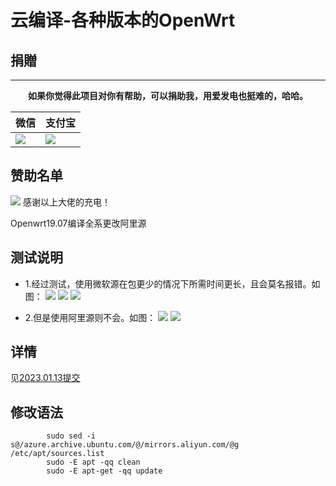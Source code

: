 # 云编译-各种版本的OpenWrt

## 捐贈

***
<center><b>如果你觉得此项目对你有帮助，可以捐助我，用爱发电也挺难的，哈哈。</b></center>

|  微信   | 支付宝  |
|  ----  | ----  |
| ![](https://pic.imgdb.cn/item/62502707239250f7c5b8ac3d.png) | ![](https://pic.imgdb.cn/item/62502707239250f7c5b8ac36.png) |

## 赞助名单

![](https://pic.imgdb.cn/item/625028c0239250f7c5bd102b.jpg)
感谢以上大佬的充电！

Openwrt19.07编译全系更改阿里源
## 测试说明
* 1.经过测试，使用微软源在包更少的情况下所需时间更长，且会莫名报错。如图：
![](https://s3.bmp.ovh/imgs/2023/01/13/a8d21b205a7ecaa4.png)
![](https://s3.bmp.ovh/imgs/2023/01/13/1b45f00a0a8690fb.png)
![](https://s3.bmp.ovh/imgs/2023/01/13/832bfe8be9414f1b.jpg)

* 2.但是使用阿里源则不会。如图：
![](https://s3.bmp.ovh/imgs/2023/01/13/9d9d8f1ed37fd0e6.png)
![](https://s3.bmp.ovh/imgs/2023/01/13/1d68f4f06208d6af.png)

## 详情

见[2023.01.13提交](https://github.com/yuos-bit/AutoBuild-OpenWrt19.07/commit/3b0bcc5c7e5a4361e12e79ce8dc2c1988b859607)

## 修改语法

```shell
        sudo sed -i s@/azure.archive.ubuntu.com/@/mirrors.aliyun.com/@g /etc/apt/sources.list
        sudo -E apt -qq clean
        sudo -E apt-get -qq update
```

